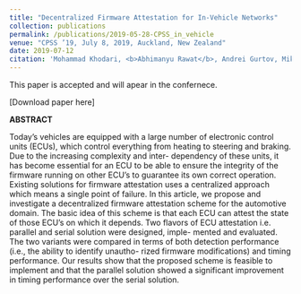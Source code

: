 ```yaml
---
title: "Decentralized Firmware Attestation for In-Vehicle Networks"
collection: publications
permalink: /publications/2019-05-28-CPSS_in_vehicle
venue: "CPSS ’19, July 8, 2019, Auckland, New Zealand"
date: 2019-07-12
citation: 'Mohammad Khodari, <b>Abhimanyu Rawat</b>, Andrei Gurtov, Mikael Asplund'
---
```

This paper is accepted and will apear in the confernece.

[Download paper here]

**ABSTRACT**

Today’s vehicles are equipped with a large number of electronic
control units (ECUs), which control everything from heating to
steering and braking. Due to the increasing complexity and inter-
dependency of these units, it has become essential for an ECU to
be able to ensure the integrity of the firmware running on other
ECU’s to guarantee its own correct operation. Existing solutions
for firmware attestation uses a centralized approach which means
a single point of failure. In this article, we propose and investigate
a decentralized firmware attestation scheme for the automotive
domain. The basic idea of this scheme is that each ECU can attest
the state of those ECU’s on which it depends. Two flavors of ECU
attestation i.e. parallel and serial solution were designed, imple-
mented and evaluated. The two variants were compared in terms
of both detection performance (i.e., the ability to identify unautho-
rized firmware modifications) and timing performance. Our results
show that the proposed scheme is feasible to implement and that
the parallel solution showed a significant improvement in timing
performance over the serial solution.